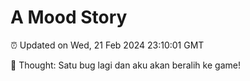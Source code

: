 # A Mood Story

⏰ Updated on Wed, 21 Feb 2024 23:10:01 GMT

💭 Thought: Satu bug lagi dan aku akan beralih ke game!

